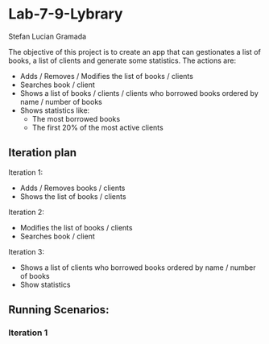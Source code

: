 # Lab-7-9-Lybrary
Stefan Lucian Gramada 

The objective of this project is to create an app that can gestionates a list of books, a list of clients and generate some statistics. The actions are:
* Adds / Removes / Modifies the list of books / clients
* Searches book / client
* Shows a list of books / clients / clients who borrowed books ordered by name / number of books
* Shows statistics like:
  * The most borrowed books
  * The first 20% of the most active clients
 
## Iteration plan
Iteration 1:
* Adds / Removes books / clients
* Shows the list of books / clients

Iteration 2:
* Modifies the list of books / clients
* Searches book / client

Iteration 3:
* Shows a list of clients who borrowed books ordered by name / number of books
* Show statistics

## Running Scenarios:
### Iteration 1
